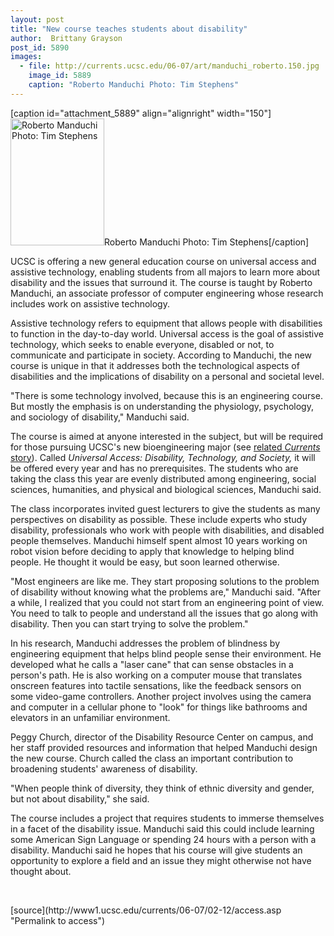 ```yaml
---
layout: post
title: "New course teaches students about disability"
author:  Brittany Grayson
post_id: 5890
images:
  - file: http://currents.ucsc.edu/06-07/art/manduchi_roberto.150.jpg
    image_id: 5889
    caption: "Roberto Manduchi Photo: Tim Stephens"
---
```


[caption id="attachment_5889" align="alignright" width="150"]<a href="http://localhost/mysite/wp-content/uploads/2007/02/manduchi_roberto.150.jpg"><img class="size-full wp-image-5889" src="http://localhost/mysite/wp-content/uploads/2007/02/manduchi_roberto.150.jpg" alt="Roberto Manduchi Photo: Tim Stephens" width="150" height="203" /></a>Roberto Manduchi Photo: Tim Stephens[/caption]
<a name="content" id="content"></a>
<p>
  UCSC is offering a new general education course on universal access and assistive technology, enabling students from all majors to learn more about disability and the issues that surround it. The course is taught by Roberto Manduchi, an associate professor of computer engineering whose research includes work on assistive technology.
</p>
<p>
  Assistive technology refers to equipment that allows people with disabilities to function in the day-to-day world. Universal access is the goal of assistive technology, which seeks to enable everyone, disabled or not, to communicate and participate in society. According to Manduchi, the new course is unique in that it addresses both the technological aspects of disabilities and the implications of disability on a personal and societal level.
</p>
<p>
  "There is some technology involved, because this is an engineering course. But mostly the emphasis is on understanding the physiology, psychology, and sociology of disability," Manduchi said.
</p>
<p>
  The course is aimed at anyone interested in the subject, but will be required for those pursuing UCSC's new bioengineering major (see <a href="http://www.ucsc.edu/news_events/press_releases/text.asp?pid=1050">related <i>Currents</i> story</a>). Called <i>Universal Access: Disability, Technology, and Society,</i> it will be offered every year and has no prerequisites. The students who are taking the class this year are evenly distributed among engineering, social sciences, humanities, and physical and biological sciences, Manduchi said.
</p>
<p>
  The class incorporates invited guest lecturers to give the students as many perspectives on disability as possible. These include experts who study disability, professionals who work with people with disabilities, and disabled people themselves. Manduchi himself spent almost 10 years working on robot vision before deciding to apply that knowledge to helping blind people. He thought it would be easy, but soon learned otherwise.
</p>
<p>
  "Most engineers are like me. They start proposing solutions to the problem of disability without knowing what the problems are," Manduchi said. "After a while, I realized that you could not start from an engineering point of view. You need to talk to people and understand all the issues that go along with disability. Then you can start trying to solve the problem."
</p>
<p>
  In his research, Manduchi addresses the problem of blindness by engineering equipment that helps blind people sense their environment. He developed what he calls a "laser cane" that can sense obstacles in a person's path. He is also working on a computer mouse that translates onscreen features into tactile sensations, like the feedback sensors on some video-game controllers. Another project involves using the camera and computer in a cellular phone to "look" for things like bathrooms and elevators in an unfamiliar environment.
</p>
<p>
  Peggy Church, director of the Disability Resource Center on campus, and her staff provided resources and information that helped Manduchi design the new course. Church called the class an important contribution to broadening students' awareness of disability.
</p>
<p>
  "When people think of diversity, they think of ethnic diversity and gender, but not about disability," she said.
</p>
<p>
  The course includes a project that requires students to immerse themselves in a facet of the disability issue. Manduchi said this could include learning some American Sign Language or spending 24 hours with a person with a disability. Manduchi said he hopes that his course will give students an opportunity to explore a field and an issue they might otherwise not have thought about.
</p>
<p>
  <br>
</p>
[source](http://www1.ucsc.edu/currents/06-07/02-12/access.asp "Permalink to access")
